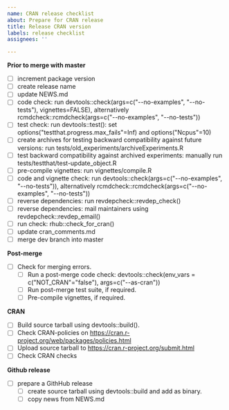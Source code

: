 ```yaml
---
name: CRAN release checklist
about: Prepare for CRAN release
title: Release CRAN version
labels: release checklist
assignees: ''

---
```


**Prior to merge with master**
- [ ] increment package version
- [ ] create release name
- [ ] update NEWS.md
- [ ] code check: run devtools::check(args=c("--no-examples", "--no-tests"), vignettes=FALSE), alternatively rcmdcheck::rcmdcheck(args=c("--no-examples", "--no-tests"))
- [ ] test check: run devtools::test(): set options("testthat.progress.max_fails"=Inf) and options("Ncpus"=10)
- [ ] create archives for testing backward compatibility against future versions: run tests/old_experiments/archiveExperiments.R
- [ ] test backward compatibility against archived experiments: manually run tests/testthat/test-update_object.R
- [ ] pre-compile vignettes: run vignettes/compile.R
- [ ] code and vignette check: run devtools::check(args=c("--no-examples", "--no-tests")), alternatively rcmdcheck::rcmdcheck(args=c("--no-examples", "--no-tests"))
- [ ] reverse dependencies: run revdepcheck::revdep_check()
- [ ] reverse dependencies: mail maintainers using revdepcheck::revdep_email()
- [ ] run check: rhub::check_for_cran()
- [ ] update cran_comments.md
- [ ] merge dev branch into master

**Post-merge**
- [ ] Check for merging errors.
  - [ ] Run a post-merge code check: devtools::check(env_vars = c("NOT_CRAN"="false"), args=c("--as-cran"))
  - [ ] Run post-merge test suite, if required.
  - [ ] Pre-compile vignettes, if required.

**CRAN**
- [ ] Build source tarball using devtools::build().
- [ ] Check CRAN-policies on https://cran.r-project.org/web/packages/policies.html
- [ ] Upload source tarball to https://cran.r-project.org/submit.html
- [ ] Check CRAN checks

**Github release**
- [ ] prepare a GithHub release
  - [ ] create source tarball using devtools::build and add as binary.
  - [ ] copy news from NEWS.md
